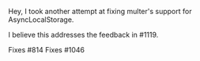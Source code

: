 Hey, I took another attempt at fixing multer's support for AsyncLocalStorage.

I believe this addresses the feedback in #1119.

Fixes #814
Fixes #1046

